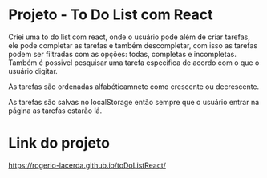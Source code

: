 <h1>Projeto - To Do List com React</h1>
<p>Criei uma to do list com react, onde o usuário pode além de criar tarefas, ele pode completar as tarefas e também descompletar, com isso
as tarefas podem ser filtradas com as opções: todas, completas e incompletas. Também é possivel pesquisar uma tarefa específica de acordo com o que o usuário digitar.</p>
<p>As tarefas são ordenadas alfabéticamnete como crescente ou decrescente.</p>
<p>As tarefas são salvas no localStorage então sempre que o usuário entrar na página as tarefas estarão lá.</p>
<h1>Link do projeto</h1>
<a href='https://rogerio-lacerda.github.io/toDoListReact/'>https://rogerio-lacerda.github.io/toDoListReact/</a>
